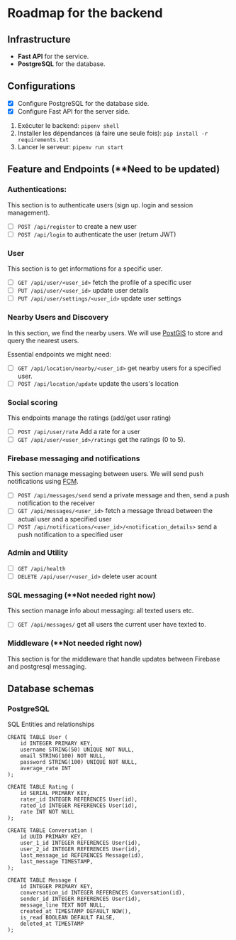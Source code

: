# Roadmap for the backend
## Infrastructure
- **Fast API** for the service.
- **PostgreSQL** for the database.

## Configurations
- [X] Configure PostgreSQL for the database side.
- [X] Configure Fast API for the server side.

1. Exécuter le backend: `pipenv shell`
2. Installer les dépendances (à faire une seule fois): `pip install -r requirements.txt`
3. Lancer le serveur: `pipenv run start`

## Feature and Endpoints (**Need to be updated)
### Authentications:
This section is to authenticate users (sign up. login and session management).
- [ ] `POST /api/register` to create a new user
- [ ] `POST /api/login` to authenticate the user (return JWT)

### User
This section is to get informations for a specific user.
- [ ] `GET /api/user/<user_id>` fetch the profile of a specific user
- [ ] `PUT /api/user/<user_id>` update user details
- [ ] `PUT /api/user/settings/<user_id>` update user settings

### Nearby Users and Discovery
In this section, we find the nearby users. We will use [PostGIS](https://postgis.net/) to store and query the nearest users.

Essential endpoints we might need:
- [ ] `GET /api/location/nearby/<user_id>` get nearby users for a specified user.
- [ ] `POST /api/location/update` update the users's location

### Social scoring
This endpoints manage the ratings (add/get user rating)
- [ ] `POST /api/user/rate` Add a rate for a user
- [ ] `GET /api/user/<user_id>/ratings` get the ratings (0 to 5).

### Firebase messaging and notifications
This section manage messaging between users. We will send push notifications using [FCM](https://firebase.google.com/docs/cloud-messaging).
- [ ] `POST /api/messages/send` send a private message and then, send a push notification to the receiver
- [ ] `GET /api/messages/<user_id>` fetch a message thread between the actual user and a specified user
- [ ] `POST /api/notifications/<user_id>/<notification_details>` send a push notification to a specified user

### Admin and Utility
- [ ] `GET /api/health`
- [ ] `DELETE /api/user/<user_id>` delete user acount

### SQL messaging (**Not needed right now)
This section manage info about messaging: all texted users etc.
- [ ] `GET /api/messages/` get all users the current user have texted to.

### Middleware (**Not needed right now)
This section is for the middleware that handle updates between Firebase and postgresql messaging.

## Database schemas
### PostgreSQL
SQL Entities and relationships
```
CREATE TABLE User (
    id INTEGER PRIMARY KEY,
    username STRING(50) UNIQUE NOT NULL,
    email STRING(100) NOT NULL,
    password STRING(100) UNIQUE NOT NULL,
    average_rate INT
);

CREATE TABLE Rating (
    id SERIAL PRIMARY KEY,
    rater_id INTEGER REFERENCES User(id),
    rated_id INTEGER REFERENCES User(id),
    rate INT NOT NULL
);

CREATE TABLE Conversation (
    id UUID PRIMARY KEY,
    user_1_id INTEGER REFERENCES User(id),
    user_2_id INTEGER REFERENCES User(id),
    last_message_id REFERENCES Message(id),
    last_message TIMESTAMP,
);

CREATE TABLE Message (
    id INTEGER PRIMARY KEY,
    conversation_id INTEGER REFERENCES Conversation(id),
    sender_id INTEGER REFERENCES User(id),
    message_line TEXT NOT NULL,
    created_at TIMESTAMP DEFAULT NOW(),
    is_read BOOLEAN DEFAULT FALSE,
    deleted_at TIMESTAMP
);

```

